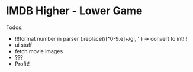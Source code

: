 # IMDB Higher - Lower Game

Todos: 
 - !!!format number in parser (.replace(/[^0-9.e]+/gi, '') -> convert to int!!!
 - ui stuff
 - fetch movie images 
 - ???
 - Profit!
